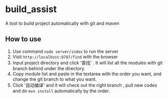 # build_assist
A tool to build project automatically with git and maven

## How to use

1. Use command `node server/index` to run the server
2. Visit `http://localhost:8787/find` with the browser
3. Input project directory and click '查找' . It will list all the modules with git branch behind under the directory.
4. Copy module list and paste in the textarea with the order you want, and change the git branch to what you want.
5. Click '自动编译' and it will check out the right branch , pull new codes and do `mvn install` automatically by the order.
